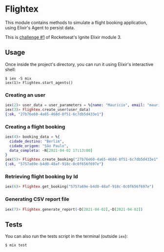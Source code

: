 # Flightex

This module contains methods to simulate a flight booking application, using Elixir's Agent to persist data.

This is [challenge #1](https://www.notion.so/Desafio-01-Reservas-de-voos-f5fd8814ce904360b2500449143e589e) of Rocketseat's Ignite Elixir module 3.

## Usage

Once inside the project's directory, you can run it using Elixir's interactive shell:

```shell
$ iex -S mix
iex(1)> Flightex.start_agents()
```
### Creating an user

```elixir
iex(2)> user_data = user_parameters = %{name: "Mauricio", email: "mauricio@server.com", cpf: "12345678900"}
iex(3)> Flightex.create_user(user_data)
{:ok, "27b76e60-4a65-468d-8f51-6c7db5d433e1"}
```

### Creating a flight booking

```elixir
iex(4)> booking_data = %{
  cidade_destino: "Berlim",
  cidade_origem: "São Paulo",
  data_completa: ~N[2021-04-02 17:13:00]
}
iex(5)> Flightex.create_booking("27b76e60-4a65-468d-8f51-6c7db5d433e1", booking_data)
{:ok, "5757a69e-b4d0-48af-918c-0c0f656f697e"}
```

### Retrieving flight booking by Id

```elixir
iex(6)> Flightex.get_booking("5757a69e-b4d0-48af-918c-0c0f656f697e")
```

### Generating CSV report file

```elixir
iex(7)> Flightex.generate_report(~D[2021-04-02],~D[2021-04-02])
```

## Tests

You can also run the tests script in the terminal (outside `iex`):

```shell
$ mix test
```
